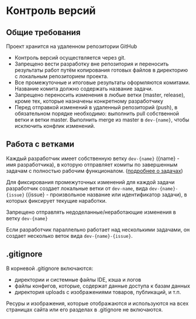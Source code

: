 # Контроль версий

## Общие требования

Проект хранится на удаленном репозитории GitHub

- Контроль версий осуществляется через git.
- Запрещено вести разработку вне репозитория и переносить результаты работ путём
 копирования готовых файлов в директорию с локальным репозиторием проекта. 
- Все промежуточные и итоговые результаты оформляются комитами. Название комита должно содержать название задачи.
- Запрещено переносить изменения в любые ветки (master, release), кроме тех, которые назначены конкретному разработчику
- Перед отправкой изменений в удаленный репозиторий (push), в обязательном порядке необходимо: выполнить pull собственной 
ветки и ветки master. Выполнить merge из master в `dev-{name}`, чтобы исключить конфлик изменений.

## Работа с ветками

Каждый разработчик имеет собственную ветку `dev-{name}` ({name} - имя разработчика), в которую отправляет комиты по 
завершенным задачам с полностью рабочим функционалом. ([подробнее о задачах](tasks.md))

Для фиксирования промежуточных изменений для каждой задачи разработчик создает локальные ветки от `dev-name`, 
вида `dev-{name}-{issue}`  ({issue} - произвольное название или идентификатор задачи), 
в которых фиксирует текущие наработки.

Запрещено отправлять недоделанные/неработающие изменения в ветку `dev-{name}`

Если разработчик параллельно работает над несколькими задачами, он создает несколько веток вида  `dev-{name}-{issue}`.

## .gitignore

В корневой .gitignore включаются:
- директории и системные файлы IDE, кэша и логов
- файлы конфигов, которые, содержат данные доступа к базам данных
- директория uploads с изображениями товаров, публикаций, и т.п.

Ресуры и изображения, которые отображаются и используются на всех страницах сайта или его разделах в .gitignore не включаются. 
